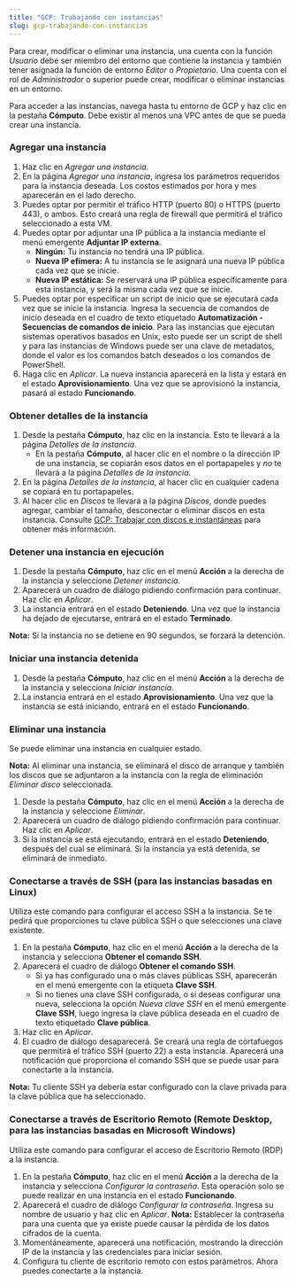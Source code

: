 ```yaml
---
title: "GCP: Trabajando con instancias"
slug: gcp-trabajando-con-instancias
---
```



Para crear, modificar o eliminar una instancia, una cuenta con la función *Usuario* debe ser miembro del entorno que contiene la instancia y también tener asignada la función de entorno *Editor* o *Propietario*. Una cuenta con el rol de *Administrador* o superior puede crear, modificar o eliminar instancias en un entorno.

Para acceder a las instancias, navega hasta tu entorno de GCP y haz clic en la pestaña **Cómputo**. Debe existir al menos una VPC antes de que se pueda crear una instancia.

### Agregar una instancia

1. Haz clic en *Agregar una instancia*.
1. En la página *Agregar una instancia*, ingresa los parámetros requeridos para la instancia deseada. Los costos estimados por hora y mes aparecerán en el lado derecho.
1. Puedes optar por permitir el tráfico HTTP (puerto 80) o HTTPS (puerto 443), o ambos. Esto creará una regla de firewall que permitirá el tráfico seleccionado a esta VM.
1. Puedes optar por adjuntar una IP pública a la instancia mediante el menú emergente **Adjuntar IP externa**.
    - **Ningún:** Tu instancia no tendrá una IP pública.
    - **Nueva IP efímera:** A tu instancia se le asignará una nueva IP pública cada vez que se inicie.
    - **Nueva IP estática:** Se reservará una IP pública específicamente para esta instancia, y será la misma cada vez que se inicie.
1. Puedes optar por especificar un script de inicio que se ejecutará cada vez que se inicie la instancia. Ingresa la secuencia de comandos de inicio deseada en el cuadro de texto etiquetado **Automatización - Secuencias de comandos de inicio**. Para las instancias que ejecutan sistemas operativos basados en Unix, esto puede ser un script de shell y para las instancias de Windows puede ser una clave de metadatos, donde el valor es los comandos batch deseados o los comandos de PowerShell.
1. Haga clic en *Aplicar*. La nueva instancia aparecerá en la lista y estará en el estado **Aprovisionamiento**. Una vez que se aprovisionó la instancia, pasará al estado **Funcionando**.

### Obtener detalles de la instancia

1. Desde la pestaña **Cómputo**, haz clic en la instancia. Esto te llevará a la página *Detalles de la instancia*.
    - En la pestaña **Cómputo**, al hacer clic en el nombre o la dirección IP de una instancia, se copiarán esos datos en el portapapeles y *no* te llevará a la página *Detalles de la instancia*.
1. En la página *Detalles de la instancia*, al hacer clic en cualquier cadena se copiará en tu portapapeles.
1. Al hacer clic en *Discos* te llevará a la página *Discos*, donde puedes agregar, cambiar el tamaño, desconectar o eliminar discos en esta instancia. Consulte [GCP: Trabajar con discos e instantáneas](gcp-working-with-disks.md) para obtener más información.

### Detener una instancia en ejecución

1. Desde la pestaña **Cómputo**, haz clic en el menú **Acción** a la derecha de la instancia y seleccione *Detener instancia*.
1. Aparecerá un cuadro de diálogo pidiendo confirmación para continuar. Haz clic en *Aplicar*.
1. La instancia entrará en el estado **Deteniendo**. Una vez que la instancia ha dejado de ejecutarse, entrará en el estado **Terminado**.

**Nota:** Si la instancia no se detiene en 90 segundos, se forzará la detención.

### Iniciar una instancia detenida

1. Desde la pestaña **Cómputo**, haz clic en el menú **Acción** a la derecha de la instancia y selecciona *Iniciar instancia*.
1. La instancia entrará en el estado **Aprovisionamiento**. Una vez que la instancia se está iniciando, entrará en el estado **Funcionando**.

### Eliminar una instancia

Se puede eliminar una instancia en cualquier estado.

**Nota:** Al eliminar una instancia, se eliminará el disco de arranque y también los discos que se adjuntaron a la instancia con la regla de eliminación *Eliminar disco* seleccionada.

1. Desde la pestaña **Cómputo**, haz clic en el menú **Acción** a la derecha de la instancia y seleccione *Eliminar*.
1. Aparecerá un cuadro de diálogo pidiendo confirmación para continuar. Haz clic en *Aplicar*.
1. Si la instancia se está ejecutando, entrará en el estado **Deteniendo**, después del cual se eliminará. Si la instancia ya está detenida, se eliminará de inmediato.

### Conectarse a través de SSH (para las instancias basadas en Linux)

Utiliza este comando para configurar el acceso SSH a la instancia. Se te pedirá que proporciones tu clave pública SSH o que selecciones una clave existente.

  1. En la pestaña **Cómputo**, haz clic en el menú **Acción** a la derecha de la instancia y selecciona **Obtener el comando SSH**.
  1. Aparecerá el cuadro de diálogo **Obtener el comando SSH**.
     - Si ya has configurado una o más claves públicas SSH, aparecerán en el menú emergente con la etiqueta **Clave SSH**.
     - Si no tienes una clave SSH configurada, o si deseas configurar una nueva, selecciona la opción *Nueva clave SSH* en el menú emergente **Clave SSH**, luego ingresa la clave pública deseada en el cuadro de texto etiquetado **Clave pública**.
  1. Haz clic en *Aplicar*.
  1. El cuadro de diálogo desaparecerá. Se creará una regla de cortafuegos que permitirá el tráfico SSH (puerto 22) a esta instancia. Aparecerá una notificación que proporciona el comando SSH que se puede usar para conectarte a la instancia.

**Nota:** Tu cliente SSH ya debería estar configurado con la clave privada para la clave pública que ha seleccionado.

### Conectarse a través de Escritorio Remoto (Remote Desktop, para las instancias basadas en Microsoft Windows)

Utiliza este comando para configurar el acceso de Escritorio Remoto (RDP) a la instancia.

1. En la pestaña **Cómputo**, haz clic en el menú **Acción** a la derecha de la instancia y selecciona *Configurar la contraseña*. Esta operación solo se puede realizar en una instancia en el estado **Funcionando**.
1. Aparecerá el cuadro de diálogo *Configurar la contraseña*. Ingresa su nombre de usuario y haz clic en *Aplicar*.
    **Nota:** Establecer la contraseña para una cuenta que ya existe puede causar la pérdida de los datos cifrados de la cuenta.
1. Momentáneamente, aparecerá una notificación, mostrando la dirección IP de la instancia y las credenciales para iniciar sesión.
1. Configura tu cliente de escritorio remoto con estos parámetros. Ahora puedes conectarte a la instancia.
